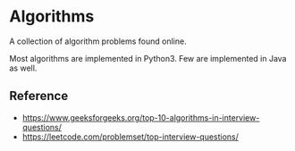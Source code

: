 # Algorithms

A collection of algorithm problems found online.

Most algorithms are implemented in Python3.
Few are implemented in Java as well.

## Reference
- https://www.geeksforgeeks.org/top-10-algorithms-in-interview-questions/
- https://leetcode.com/problemset/top-interview-questions/

